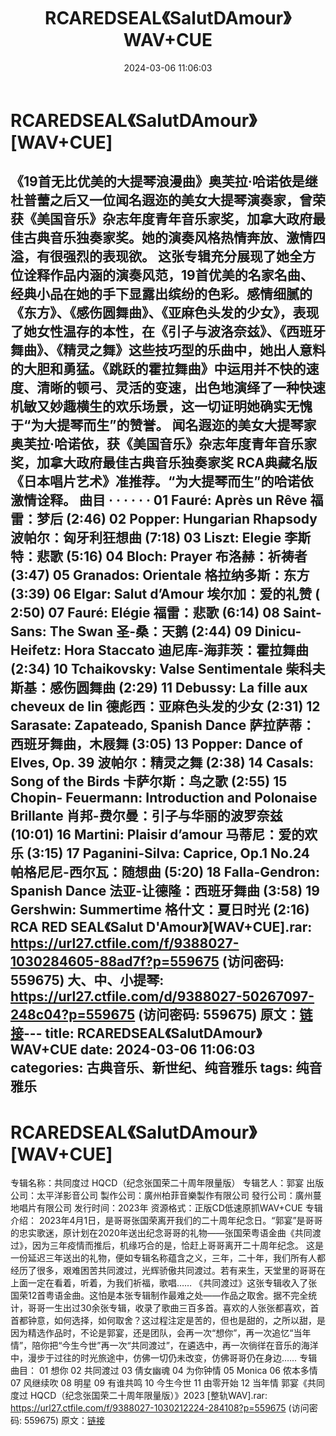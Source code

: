 ﻿---
title: RCAREDSEAL《SalutDAmour》WAV+CUE
date: 2024-03-06 11:06:03
categories: 古典音乐、新世纪、纯音雅乐
tags: 纯音雅乐
---
# RCAREDSEAL《SalutDAmour》[WAV+CUE]

《19首无比优美的大提琴浪漫曲》奥芙拉·哈诺依是继杜普蕾之后又一位闻名遐迩的美女大提琴演奏家，曾荣获《美国音乐》杂志年度青年音乐家奖，加拿大政府最佳古典音乐独奏家奖。她的演奏风格热情奔放、激情四溢，有很强烈的表现欲。
这张专辑充分展现了她全方位诠释作品内涵的演奏风范，19首优美的名家名曲、经典小品在她的手下显露出缤纷的色彩。感情细腻的《东方》、《感伤圆舞曲》、《亚麻色头发的少女》，表现了她女性温存的本性，在《引子与波洛奈兹》、《西班牙舞曲》、《精灵之舞》这些技巧型的乐曲中，她出人意料的大胆和勇猛。《跳跃的霍拉舞曲》中运用并不快的速度、清晰的顿弓、灵活的变速，出色地演绎了一种快速机敏又妙趣横生的欢乐场景，这一切证明她确实无愧于“为大提琴而生”的赞誉。
闻名遐迩的美女大提琴家奥芙拉·哈诺依，获《美国音乐》杂志年度青年音乐家奖，加拿大政府最佳古典音乐独奏家奖
RCA典藏名版《日本唱片艺术》准推荐。“为大提琴而生”的哈诺依激情诠释。
曲目
· · · · · ·
01 Fauré: Après un Rêve 福雷：梦后 (2:46)
02 Popper: Hungarian Rhapsody 波帕尔：匈牙利狂想曲 (7:18)
03 Liszt: Elegie 李斯特：悲歌 (5:16)
04 Bloch: Prayer 布洛赫：祈祷者 (3:47)
05 Granados: Orientale 格拉纳多斯：东方 (3:39)
06 Elgar: Salut d’Amour 埃尔加：爱的礼赞 ( 2:50)
07 Fauré: Elégie 福雷：悲歌 (6:14)
08 Saint-Sans: The Swan 圣-桑：天鹅 (2:44)
09 Dinicu-Heifetz: Hora Staccato 迪尼库-海菲茨：霍拉舞曲 (2:34)
10 Tchaikovsky: Valse Sentimentale 柴科夫斯基：感伤圆舞曲 (2:29)
11 Debussy: La fille aux cheveux de lin 德彪西：亚麻色头发的少女 (2:31)
12 Sarasate: Zapateado, Spanish Dance 萨拉萨蒂：西班牙舞曲，木屐舞 (3:05)
13 Popper: Dance of Elves, Op. 39 波帕尔：精灵之舞 (2:38)
14 Casals: Song of the Birds 卡萨尔斯：鸟之歌 (2:55)
15 Chopin- Feuermann: Introduction and Polonaise Brillante
肖邦-费尔曼：引子与华丽的波罗奈兹 (10:01)
16 Martini: Plaisir d’amour 马蒂尼：爱的欢乐 (3:15)
17 Paganini-Silva: Caprice, Op.1 No.24 帕格尼尼-西尔瓦：随想曲 (5:20)
18 Falla-Gendron: Spanish Dance 法亚-让德隆：西班牙舞曲 (3:58)
19 Gershwin: Summertime 格什文：夏日时光 (2:16)
RCA RED SEAL《Salut D'Amour》[WAV+CUE].rar: https://url27.ctfile.com/f/9388027-1030284605-88ad7f?p=559675
(访问密码: 559675)
大、中、小提琴: https://url27.ctfile.com/d/9388027-50267097-248c04?p=559675
(访问密码: 559675)
原文：[链接](https://blog.sina.com.cn/s/blog_1647c7e76010314ln.html)---
title: RCAREDSEAL《SalutDAmour》WAV+CUE
date: 2024-03-06 11:06:03
categories: 古典音乐、新世纪、纯音雅乐
tags: 纯音雅乐
---
# RCAREDSEAL《SalutDAmour》[WAV+CUE]

专辑名称：共同度过 HQCD（纪念张国荣二十周年限量版）
专辑艺人：郭宴
出版公司：太平洋影音公司
製作公司：廣州柏菲音樂製作有限公司
發行公司：廣州蔓地唱片有限公司
发行时间：2023年
资源格式：正版CD低速原抓WAV+CUE
专辑介绍：
2023年4月1日，是哥哥张国荣离开我们的二十周年纪念日。“郭宴”是哥哥的忠实歌迷，原计划在2020年送出纪念哥哥的礼物——张国荣粤语金曲《共同渡过》，因为三年疫情而推后，机缘巧合的是，恰赶上哥哥离开二十周年纪念。
这是一份延迟三年送出的礼物，便如专辑名称蕴含之义，三年，二十年，我们所有人都经历了很多，艰难困苦共同渡过，光辉骄傲共同渡过。若有来生，天堂里的哥哥在上面一定在看着，听着，为我们祈福，歌唱……
《共同渡过》这张专辑收入了张国荣12首粤语金曲。这怕是本张专辑制作最难之处——作品之取舍。据不完全统计，哥哥一生出过30余张专辑，收录了歌曲三百多首。喜欢的人张张都喜欢，首首都钟意，如何选择，如何取舍？这过程注定是苦的，但也是甜的，之所以甜，是因为精选作品时，不论是郭宴，还是团队，会再一次“想你”，再一次追忆“当年情”，陪你把“今生今世”再一次“共同渡过”，在遴选中，再一次徜徉在音乐的海洋中，漫步于过往的时光旅途中，仿佛一切仍未改变，仿佛哥哥仍在身边……
专辑曲目：
01 想你
02 共同渡过
03 倩女幽魂
04 为你钟情
05 Monica
06 侬本多情
07 风继续吹
08 明星
09 有谁共鸣
10 今生今世
11 由零开始
12 当年情
郭宴《共同度过 HQCD（纪念张国荣二十周年限量版）》2023 [整轨WAV].rar: https://url27.ctfile.com/f/9388027-1030212224-284108?p=559675
(访问密码: 559675)
原文：[链接](https://blog.sina.com.cn/s/blog_1647c7e76010314ln.html)
